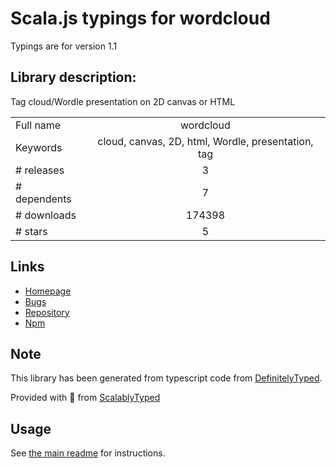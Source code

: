 
# Scala.js typings for wordcloud

Typings are for version 1.1

## Library description:
Tag cloud/Wordle presentation on 2D canvas or HTML

|                    |                 |
| ------------------ | :-------------: |
| Full name          | wordcloud |
| Keywords           | cloud, canvas, 2D, html, Wordle, presentation, tag |
| # releases         | 3 |
| # dependents       | 7 |
| # downloads        | 174398 |
| # stars            | 5 |

## Links
- [Homepage](http://timdream.org/wordcloud2.js/)
- [Bugs](https://github.com/timdream/wordcloud2.js/issues)
- [Repository](https://github.com/timdream/wordcloud2.js)
- [Npm](https://www.npmjs.com/package/wordcloud)
    


## Note
This library has been generated from typescript code from [DefinitelyTyped](https://definitelytyped.org).

Provided with :purple_heart: from [ScalablyTyped](https://github.com/oyvindberg/ScalablyTyped)

## Usage
See [the main readme](../../readme.md) for instructions.


